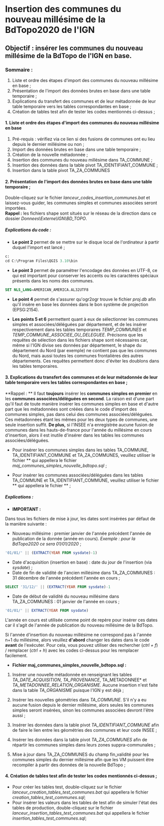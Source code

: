 # Insertion des communes du nouveau millésime de la BdTopo2020 de l'IGN

## Objectif : insérer les communes du nouveau millésime de la BdTopo de l'IGN en base.

### Sommaire :
1. Liste et ordre des étapes d'import des communes du nouveau millésime en base ;
2. Présentation de l'import des données brutes en base dans une table temporaire ;
3. Explications du transfert des communes et de leur métadonnée de leur table temporaire vers les tables correspondantes en base ;
4. Création de tables test afin de tester les codes mentionnés ci-dessus ;

#### 1. Liste et ordre des étapes d'import des communes du nouveau millésime en base

1. Pré-requis : vérifiez via ce lien  si des fusions de communes ont eu lieu depuis le dernier millésime ou non ;
2. Import des données brutes en base dans une table temporaire ;
3. Création de la nouvelle métadonnée ;
4. Insertion des communes du nouveau millésime dans TA_COMMUNE ;
5. Insertion des données dans la table pivot TA_IDENTIFIANT_COMMUNE ;
6. Insertion dans la table pivot TA_ZA_COMMUNES


#### 2. Présentation de l'import des données brutes en base dans une table temporaire ;

Double-cliquez sur le fichier *lanceur_codes_insertion_communes.bat* et laissez-vous guider, les communes simples et communes associées seront importées.  
**Rappel :** les fichiers shape sont situés sur le réseau de la direction dans ce dossier *Donnees\Externe\IGN\BD_TOPO*.  

##### Explications du code :

* **Le point 2** permet de se mettre sur le disque local de l'ordinateur à partir duquel l'import est lancé ;

``` sql
c:
cd C:\Program Files\QGIS 3.10\bin
```

* **Le point 3** permet de paramétrer l'encodage des données en UTF-8, ce qui est important pour conserver les accents ou les caractères spéciaux présents dans les noms des communes.

``` sql
SET NLS_LANG=AMERICAN_AMERICA.AL32UTF8
```

* **Le point 4** permet de s'assurer qu'ogr2ogr trouve le fichier *proj.db* afin qu'il insère en base les données dans le bon système de projection (EPSG:2154).

* **Les points 5 et 6** permettent quant à eux de sélectionner les communes simples et associées/déléguées par département, et de les insérer respectivement dans les tables temporaires *TEMP_COMMUNES* et *TEMP_COMMUNE_ASSOCIEE_OU_DELEGUEE*. Précisons que les requêtes de sélection dans les fichiers shape sont nécessaires car, même si l'IGN divise ses données par département, le shape du département du Nord (par exemple) ne contient pas que les communes du Nord, mais aussi toutes les communes frontalières des autres départements. Ces requêtes permettent donc d'éviter les doublons dans les tables temporaires.


#### 3. Explications du transfert des communes et de leur métadonnée de leur table temporaire vers les tables correspondantes en base ;

**Rappel : ** Il faut **toujours** insérer les **communes simples en premier** en les **communes associées/déléguées en second**. La raison est d'une part qu'il faut de toute manière insérer les communes simples en base et d'autre part que les métadonnées sont créées dans le code d'import des communes simples, pas dans celui des communes associées/déléguées. Ces métadonnées étant les mêmes pour les deux types de communes, une seule insertion suffit. **De plus,** si l'INSEE n'a enregistrée aucune fusion de communes dans les hauts-de-france pour l'année du millésime en cours d'insertion, alors il est inutile d'insérer dans les tables les communes associées/déléguées.

* Pour insérer les communes simples dans les tables TA_COMMUNE, TA_IDENTIFIANT_COMMUNE et TA_ZA_COMMUNES, veuillez utiliser le fichier ** qui appellera le fichier *maj_communes_simples_nouvelle_bdtopo.sql* ;  

* Pour insérer les communes associées/déléguées dans les tables TA_COMMUNE et TA_IDENTIFIANT_COMMUNE, veuillez utiliser le fichier ** qui appellera le fichier ** ;  

##### Explications :

* **IMPORTANT :**

Dans tous les fichiers de mise à jour, les dates sont insérées par défaut de la manière suivante :
* Nouveau millésime : premier janvier de l'année précédent l'année de publication de la donnée (année en cours). *Exemple : pour la BdTopo2020 ce sera 01/01/2020* ;
``` SQL
'01/01/' || (EXTRACT(YEAR FROM sysdate)-1)
```

* Date d'acquisition (insertion en base) : date du jour de l'insertion (via *sysdate*) ;
* Date de fin de validité de l'ancien millésime dans TA_ZA_COMMUNES : 31 décembre de l'année précédent l'année en cours ;
``` SQL
SELECT '31/12/' || (EXTRACT(YEAR FROM sysdate)-1
```

* Date de début de validité du nouveau millésime dans TA_ZA_COMMUNES : 01 janvier de l'année en cours ;
``` SQL
'01/01/' || EXTRACT(YEAR FROM sysdate)
```

L'année en cours est utilisée comme point de repère pour insérer ces dates car il s'agit de l'année de publication du nouveau millésime de la BdTopo.  

Si l'année d'insertion du nouveau millésime ne correspond pas à l'année n+1 du millésime, alors veuillez **d'abord** changer les dates dans le code **avant** de l'exécuter. Pour cela, vous pouvez utiliser des rechercher (*ctrl + f*) / remplacer (*ctrl + h*) avec les codes ci-dessus pour les remplacer facilement.

* **Fichier maj_communes_simples_nouvelle_bdtopo.sql :**
1. Insérer une nouvelle métadonnée en renseignant les tables *TA_DATE_ACQUISITION*, *TA_PROVENANCE*, TA_METADONNEE* et *TA_METADONNEE_RELATION_ORGANISME*. Aucune insertion n'est faite dans la table *TA_ORGANISME* puisque l'IGN y est déjà ;

2. Insérer les nouvelles géométries dans *TA_COMMUNE*. S'il n'y a eu aucune fusion depuis le dernier millésime, alors seules les communes simples seront insérées, sinon les communes associées devront l'être aussi ;

3. Insérer les données dans la table pivot *TA_IDENTIFIANT_COMMUNE* afin de faire le lien entre les géométries des communes et leur code INSEE ;

4. Insérer les données dans la table pivot *TA_ZA_COMMUNES* afin de répartir les communes simples dans leurs zones suppra-communales ;

5. Mise à jour dans TA_ZA_COMMUNES du champ fin_validité pour les communes simples du dernier millésime afin que les VM puissent être recompiler à partir des données de la nouvelle BdTopo ;

#### 4. Création de tables test afin de tester les codes mentionnés ci-dessus ;

* Pour créer les tables test, double-cliquez sur le fichier *lanceur_creation_tables_test_communes.bat* qui appellera le fichier *creation_tables_test_communes.sql*;
* Pour insérer les valeurs dans les tables de test afin de simuler l'état des tables de production, double-cliquez sur le fichier *lanceur_insertion_tables_test_communes.bat* qui appellera le fichier *insertion_tables_test_communes.sql*;
